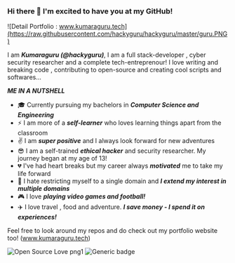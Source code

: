 ### Hi there 👋 I'm excited to have you at my GitHub!

![Detail Portfolio : www.kumaraguru.tech](https://raw.githubusercontent.com/hackyguru/hackyguru/master/guru.PNG)

I am ***Kumaraguru (@hackyguru)***, I am a full stack-developer , cyber security researcher and a complete tech-entreprenour!
I love writing and breaking code , contributing to open-source and creating cool scripts and softwares...

***ME IN A NUTSHELL***

 - :mortar_board: Currently pursuing my bachelors in ***Computer Science and Engineering***
 - :zap: I am more of a ***self-learner*** who loves learning things apart from the classroom
 - :v: I am ***super positive*** and I always look forward for new adventures
 - :sunglasses: I am a self-trained ***ethical hacker*** and security researcher. My journey began at my age of 13!
 - :broken_heart: I've had heart breaks but my career always ***motivated*** me to take my life forward
 - :open_hands: I hate restricting myself to a single domain and ***I extend my interest in multiple domains***
 - :video_game: I love ***playing video games and football!***
 - :airplane: I love travel , food and adventure. ***I save money - I spend it on experiences!***
 
 Feel free to look around my repos and do check out my portfolio website too! (www.kumaraguru.tech)
 
 
![Open Source Love png1](https://badges.frapsoft.com/os/v1/open-source.png?v=103)
![Generic badge](https://img.shields.io/badge/ETHICAL-HACKER-<COLOR>.svg)
